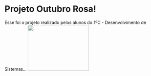 # Projeto Outubro Rosa!

Esse foi o projeto realizado pelos alunos do 1ºC - Desenvolvimento de Sistemas... 
<img src="![laço2](https://user-images.githubusercontent.com/113061751/194907849-b3d6566a-1b34-4022-b10a-cb8e28121953.png" width="200" height="150">
